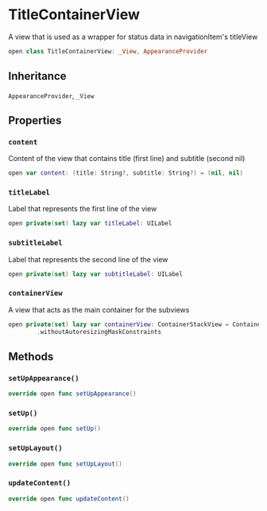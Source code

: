# TitleContainerView

A view that is used as a wrapper for status data in navigationItem's titleView

``` swift
open class TitleContainerView: _View, AppearanceProvider 
```

## Inheritance

`AppearanceProvider`, `_View`

## Properties

### `content`

Content of the view that contains title (first line) and subtitle (second nil)

``` swift
open var content: (title: String?, subtitle: String?) = (nil, nil) 
```

### `titleLabel`

Label that represents the first line of the view

``` swift
open private(set) lazy var titleLabel: UILabel 
```

### `subtitleLabel`

Label that represents the second line of the view

``` swift
open private(set) lazy var subtitleLabel: UILabel 
```

### `containerView`

A view that acts as the main container for the subviews

``` swift
open private(set) lazy var containerView: ContainerStackView = ContainerStackView()
        .withoutAutoresizingMaskConstraints
```

## Methods

### `setUpAppearance()`

``` swift
override open func setUpAppearance() 
```

### `setUp()`

``` swift
override open func setUp() 
```

### `setUpLayout()`

``` swift
override open func setUpLayout() 
```

### `updateContent()`

``` swift
override open func updateContent() 
```
